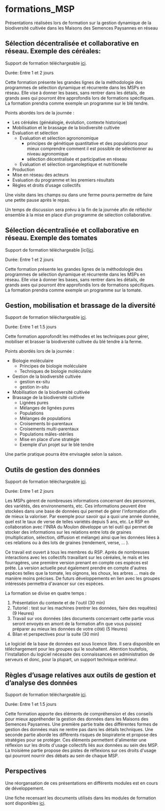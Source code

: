 # formations_MSP
Présentations réalisées lors de formation sur la gestion dynamique de la biodiversité cultivée dans les
Maisons des Semences Paysannes en réseau

## Sélection décentralisée et collaborative en réseau. Exemple des céréales: 
Support de formation téléchargeable [ici](https://github.com/priviere/formations_MSP/releases/download/v1/formation_A_presentation_cereales.pdf).

Durée: Entre 1 et 2 jours

Cette formation présente les grandes lignes de la méthodologie des programmes de sélection dynamique et récurrente dans les MSPs en réseau. 
Elle vise à donner les bases, sans rentrer dans les détails, de grands axes qui pourront être approfondis lors de formations spécifiques. 
La formation prendra comme exemple un programme sur le blé tendre.

Points abordés lors de la journée :

- Les céréales (généalogie, évolution, contexte historique)
- Mobilisation et le brassage de la biodiversité cultivée
- Evaluation et sélection
    - Evaluation et sélection agrononomique
        - principes de génétique quantitative et des populations pour mieux comprendre comment il est possible de sélectionner au niveau agronomique
        - sélection décentralisée et participative en réseau
    - Evaluation et sélection organoleptique et nutritionelle
- Production
- Mise en réseau des acteurs
- Evaluation du programme et les premiers résultats
- Règles et droits d’usage collectifs

Une visite dans les champs ou dans une ferme pourra permettre de faire une petite pause après le repas.

Un temps de discussion sera prévu à la fin de la journée afin de réfléchir ensemble à la mise en
place d’un programme de sélection collaborative.

## Sélection décentralisée et collaborative en réseau. Exemple des tomates
Support de formation téléchargeable [ici][ici](https://github.com/priviere/formations_MSP/releases/download/v1/formation_A_presentation_tomates.pdf).

Durée: Entre 1 et 2 jours

Cette formation présente les grandes lignes de la méthodologie des programmes de sélection dynamique et récurrente dans les MSPs en réseau. 
Elle vise à donner les bases, sans rentrer dans les détails, de grands axes qui pourront être approfondis lors de formations spécifiques. 
La formation prendra comme exemple un programme sur la tomate.

## Gestion, mobilisation et brassage de la diversité
Support de formation téléchargeable [ici](https://github.com/priviere/formations_MSP/releases/download/v1/formation_B_presentation.pdf).

Durée: Entre 1 et 1.5 jours

Cette formation approfondit les méthodes et les techniques pour gérer, mobiliser et brasser la biodiversité cultivée du blé tendre à la ferme.

Points abordés lors de la journée :
- Biologie moléculaire
    - Principes de biologie moléculaire
    - Techniques de biologie moléculaire
- Gestion de la biodiversité cultivée
    - gestion ex-situ
    - gestion in-situ
- Mobilisation de la biodiversité cultivée
- Brassage de la biodiversité cultivée
    - Lignées pures
    - Mélanges de lignées pures
    - Populations
    - Mélanges de populations
    - Croisements bi-parentaux
    - Croisements multi-parentaux
    - Populations mâles-stériles
    - Mise en place d’une stratégie
    - Exemple d’un projet sur le blé tendre

Une partie pratique pourra être envisagée selon la saison.

## Outils de gestion des données
Support de formation téléchargeable [ici](https://github.com/priviere/formations_MSP/releases/download/v1/formation_F_presentation.pdf).

Durée: Entre 1 et 2 jours

Les MSPs gèrent de nombreuses informations concernant des personnes, des variétés, des environnements, etc. Ces informations peuvent être stockées dans une base de données qui permet de gérer l'information afin de mieux la valoriser. Par exemple pour savoir qui a quoi une année donnée, quel est le taux de verse de telles variétés depuis 5 ans, etc. 
Le RSP en collaboration avec l'INRA du Moulon développe un tel outil qui permet de stocker des informations sur les relations entre lots de graines (multiplication, sélection, diffusion et mélange) ainsi que les données liées à ces relations ou à des lots de graines (rendement, verse, … ). 

Ce travail est ouvert à tous les membres du RSP. Après de nombreuses interactions avec les collectifs travaillant sur les céréales, le maïs et les fourragères, une première version prenant en compte ces espèces est prête. La version actuelle peut également prendre en compte d'autres espèces telles que la tomate, les oignons, les choux, les arbres …  mais de manière moins précises. De futurs développements en lien avec les groupes intéressés permettra d'avancer sur ces espèces.

La formation se divise en quatre temps :

1. Présentation du contexte et de l'outil (30 min)
2. Tutoriel : test sur les machines (rentrer les données, faire des requêtes) (9 Heures)
3. Travail sur vos données (des documents concernant cette partie vous seront envoyés en amont de la formation afin que vous puissiez préparer au mieux les données de votre côté) (5 Heures)
4. Bilan et perspectives pour la suite (30 min)

Le logiciel de la base de données est sous licence libre. Il sera disponible en téléchargement pour les groupes qui le souhaitent. Attention toutefois, l'installation du logiciel nécessite des connaissances en administration de serveurs et donc, pour la plupart, un support technique extérieur.


## Règles d’usage relatives aux outils de gestion et d’analyse des données
Support de formation téléchargeable [ici](https://github.com/priviere/formations_MSP/releases/download/v1/formation_Ib_presentation.pdf).

Durée: Entre 1 et 1.5 jours

Cette formation apporte des éléments de compréhension et des conseils pour mieux appréhender la gestion des données dans les Maisons des Semences Paysannes. Une première partie traite des différentes formes de gestion des données mais ne rentre pas dans les détails techniques. Une seconde partie aborde les différents risques de biopiraterie et propose des stratégies pour se protéger. Ces éléments permettent d'alimenter une réflexion sur les droits d'usage collectifs liés aux données au sein des MSP. La troisième partie propose des pistes de réflexions sur ces droits d'usage qui pourront nourrir des débats au sein de chaque MSP.


## Perspectives

Une réorgansation de ces présentations en différents modules est en cours de développement.

Une fiche recensant les documents utilisés dans les modules de formation sont disponibles [ici](https://priviere.github.io/module_figures_images_photos/).



